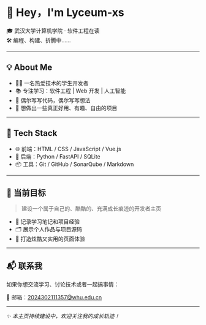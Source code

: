 # 👋 Hey，I'm Lyceum-xs

🎓 武汉大学计算机学院 · 软件工程在读  
🛠️ 编程、构建、折腾中……

---

## 💡 About Me

- 👨‍💻 一名热爱技术的学生开发者
- 📚 专注学习：软件工程 | Web 开发 | 人工智能
- 🧠 偶尔写写代码，偶尔写写想法
- 🚀 想做出一些真正好用、有趣、自由的项目

---

## 🧰 Tech Stack

- 🌐 前端：HTML / CSS / JavaScript / Vue.js
- 🔧 后端：Python / FastAPI / SQLite
- 📦 工具：Git / GitHub / SonarQube / Markdown

---

## 📌 当前目标

> 建设一个属于自己的、酷酷的、充满成长痕迹的开发者主页

- 📖 记录学习笔记和项目经验  
- 🗂️ 展示个人作品与项目源码  
- 🌈 打造炫酷又实用的页面体验

---

## 📬 联系我

如果你想交流学习、讨论技术或者一起搞事情：

📮 邮箱：2024302111357@whu.edu.cn

---

_✨ 本主页持续建设中，欢迎关注我的成长轨迹！_
